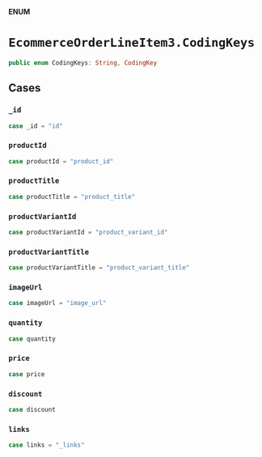 **ENUM**

# `EcommerceOrderLineItem3.CodingKeys`

```swift
public enum CodingKeys: String, CodingKey
```

## Cases
### `_id`

```swift
case _id = "id"
```

### `productId`

```swift
case productId = "product_id"
```

### `productTitle`

```swift
case productTitle = "product_title"
```

### `productVariantId`

```swift
case productVariantId = "product_variant_id"
```

### `productVariantTitle`

```swift
case productVariantTitle = "product_variant_title"
```

### `imageUrl`

```swift
case imageUrl = "image_url"
```

### `quantity`

```swift
case quantity
```

### `price`

```swift
case price
```

### `discount`

```swift
case discount
```

### `links`

```swift
case links = "_links"
```
